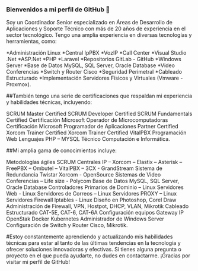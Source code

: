 ### Bienvenidos a mi perfil de GitHub 👋
Soy un Coordinador Senior especializado en Áreas de Desarrollo de Aplicaciones y Soporte Técnico con más de 20 años de experiencia en el sector tecnológico. Tengo una amplia experiencia en diversas tecnologías y herramientas, como:

*Administración Linux
*Central IpPBX
*VozIP
*Call Center
*Visual Studio .Net
*ASP.Net
*PHP
*Laravel
*Repositorios GitLab - GitHub
*Windows Server
*Base de Datos MySQL, SQL Server, Oracle Database
*Video Conferencias
*Switch y Router Cisco
*Seguridad Perimetral
*Cableado Estructurado
*Implementación Servidores Físicos y Virtuales (Vmware - Proxmox).

##También tengo una serie de certificaciones que respaldan mi experiencia y habilidades técnicas, incluyendo:

SCRUM Master Certified
SCRUM Developer Certified
SCRUM Fundamentals Certified
Certificación Microsoft Operador de Microcomputadoras
Certificación Microsoft Programador de Aplicaciones
Partner Certified Xorcom
Trainer Certified Xorcom
Trainer Certified VitalPBX
Programación Web Lenguajes PHP – MYSQL
Técnico Computación e Informática.

##Mi amplia gama de conocimientos incluye:

Metodologías ágiles SCRUM
Centrales IP – Xorcom – Elastix – Asterisk – FreePBX – Ombutel – VitalPBX – 3CX - GrandStream
Sistema de Redundancia Twistar Xorcom - OpenSource
Sistemas de Video Conferencias – Life size - Polycom
Base de Datos MySQL, SQL Server, Oracle Database
Controladores Primarios de Dominio – Linux
Servidores Web - Linux
Servidores de Correos – Linux
Servidores PROXY – Linux
Servidores Firewall Iptables - Linux
Diseño en Photoshop, Corel Draw
Administración de Firewall, VPN, Hostpot, DHCP, VLAN, Mikrotik
Cableado Estructurado CAT-5E, CAT-6, CAT-6A
Configuración equipos Gateway IP
OpenStak
Docker
Kubernetes
Administrador de Windows Server
Configuración de Switch y Router Cisco, Mikrotik.

#Estoy constantemente aprendiendo y actualizando mis habilidades técnicas para estar al tanto de las últimas tendencias en la tecnología y ofrecer soluciones innovadoras y efectivas. Si tienes alguna pregunta o proyecto en el que pueda ayudarte, no dudes en contactarme. ¡Gracias por visitar mi perfil de GitHub!
